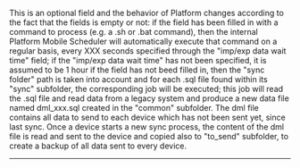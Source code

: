 This is an optional field and the behavior of Platform changes according to the fact that the fields is empty or not:
if the field has been filled in with a command to process (e.g. a .sh or .bat command), then the internal Platform Mobile Scheduler will automatically execute that command on a regular basis, every XXX seconds specified through the "imp/exp data wait time" field; if the  "imp/exp data wait time" has not been specified, it is assumed to be 1 hour 
if the field has not beed filled in, then the "sync folder" path is taken into account and for each .sql file found within its "sync" subfolder, the corresponding job will be executed; this job will read the .sql file and read data from a legacy system and produce a new data file named dml_xxx.sql created in the "common" subfolder. The dml file contains all data to send to each device which has not been sent yet, since last sync. Once a device starts a new sync process, the content of the dml file is read and sent to the device and copied also to "to_send" subfolder, to create a backup of all data sent to every device.
                

---



